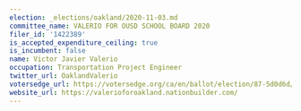 ```yaml
---
election: _elections/oakland/2020-11-03.md
committee_name: VALERIO FOR OUSD SCHOOL BOARD 2020
filer_id: '1422389'
is_accepted_expenditure_ceiling: true
is_incumbent: false
name: Victor Javier Valerio
occupation: Transportation Project Engineer
twitter_url: OaklandValerio
votersedge_url: https://votersedge.org/ca/en/ballot/election/87-5d0d6d/address/null/zip/94605/contests/contest/21298/candidate/151509
website_url: https://valerioforoakland.nationbuilder.com/
---
```


